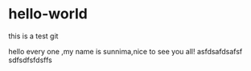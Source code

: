 # hello-world
this is a test git 


hello every one ,my name is sunnima,nice to see you all!
asfdsafdsafsf
sdfsdfsfdsffs
